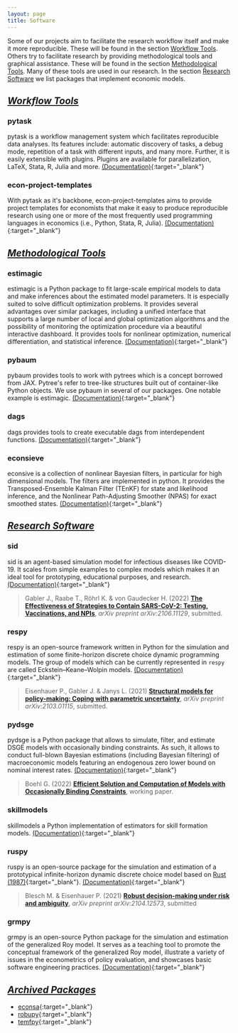```yaml
---
layout: page
title: Software
---
```


Some of our projects aim to facilitate the research workflow itself and make it more
reproducible. These will be found in the section [Workflow Tools](#workflow-tools).
Others try to facilitate research by providing methodological tools and graphical
assistance. These will be found in the section
[Methodological Tools](#methodological-tools). Many of these tools are used in our
research. In the section [Research Software](#research-software) we list packages that
implement economic models.

## <ins>*Workflow Tools*</ins>

### pytask
pytask is a workflow management system which facilitates reproducible data analyses. Its
features include: automatic discovery of tasks, a debug mode, repetition of a task with
different inputs, and many more.  Further, it is easily extensible with plugins. Plugins
are available for parallelization, LaTeX, Stata, R, Julia and more.
[(Documentation)](https://pytask-dev.readthedocs.io/en/stable/){:target="_blank"}

### econ-project-templates
With pytask as it's backbone, econ-project-templates aims to provide project templates
for economists that make it easy to produce reproducible research using one or more of
the most frequently used programming languages in economics (i.e., Python, Stata, R,
Julia).
[(Documentation)](https://econ-project-templates.readthedocs.io){:target="_blank"}

## <ins>*Methodological Tools*</ins>

### estimagic
estimagic is a Python package to fit large-scale empirical models to data and make
inferences about the estimated model parameters. It is especially suited to solve
difficult optimization problems. It provides several advantages over similar packages,
including a unified interface that supports a large number of local and global
optimization algorithms and the possibility of monitoring the optimization procedure via
a beautiful interactive dashboard. It provides tools for nonlinear optimization,
numerical differentiation, and statistical inference.
[(Documentation)](https://estimagic.readthedocs.io){:target="_blank"}

### pybaum
pybaum provides tools to work with pytrees which is a concept borrowed from JAX.
Pytree's refer to tree-like structures built out of container-like Python objects. We
use pybaum in several of our packages. One notable example is estimagic.
[(Documentation)](https://pybaum.readthedocs.io){:target="_blank"}

### dags
dags provides tools to create executable dags from interdependent functions.
[(Documentation)](https://dags.readthedocs.io){:target="_blank"}


### econsieve
econsive is a collection of nonlinear Bayesian filters, in particular for high
dimensional models. The filters are implemented in python. It provides the
Transposed-Ensemble Kalman Filter (TEnKF) for state and likelihood inference, and the
Nonlinear Path-Adjusting Smoother (NPAS) for exact smoothed states.
[(Documentation)](https://econsieve.readthedocs.io){:target="_blank"}


<!-- New section starting here -->


## <ins>*Research Software*</ins>

### sid
sid is an agent-based simulation model for infectious diseases like COVID-19. It scales
from simple examples to complex models which makes it an ideal tool for prototyping,
educational purposes, and research.
[(Documentation)](https://sid-dev.readthedocs.io/en/latest/){:target="_blank"}
> Gabler J., Raabe T., Röhrl K. & von Gaudecker H. (2022) [**The Effectiveness of Strategies to Contain SARS-CoV-2: Testing, Vaccinations, and NPIs**](https://arxiv.org/abs/2106.11129),  *arXiv preprint arXiv:2106.11129*, submitted.

### respy
respy is an open-source framework written in Python for the simulation and
estimation of some finite-horizon discrete choice dynamic programming models. The group
of models which can be currently represented in `respy` are called Eckstein–Keane–Wolpin
models. [(Documentation)](https://respy.readthedocs.io){:target="_blank"}
> Eisenhauer P., Gabler J. & Janys L. (2021) [**Structural models for policy-making: Coping with parametric uncertainty**](https://arxiv.org/abs/2103.01115), *arXiv preprint 	arXiv:2103.01115*, submitted.

### pydsge
pydsge is a Python package that allows to simulate, filter, and estimate DSGE models
with occasionally binding constraints. As such, it allows to conduct full-blown Bayesian
estimations (including Bayesian filtering) of macroeconomic models featuring an
endogenous zero lower bound on nominal interest rates.
[(Documentation)](https://pydsge.readthedocs.io){:target="_blank"}
> Boehl G. (2022) [**Efficient Solution and Computation of Models with Occasionally Binding Constraints**](https://gregorboehl.com/live/obc_boehl.pdf), working paper.


### skillmodels
skillmodels a Python implementation of estimators for skill formation models. 
[(Documentation)](https://skillmodels.readthedocs.io){:target="_blank"}


### ruspy
ruspy is an open-source package for the simulation and estimation of a prototypical
infinite-horizon dynamic discrete choice model based on [Rust
(1987)](https://doi.org/10.2307/1911259){:target="_blank"}.
[(Documentation)](https://ruspy.readthedocs.io){:target="_blank"}
> Blesch M. & Eisenhauer P. (2021) [**Robust decision-making under risk and ambiguity**](https://arxiv.org/abs/2104.12573), *arXiv preprint arXiv:2104.12573*, submitted 


### grmpy
grmpy is an open-source Python package for the simulation and estimation of the
generalized Roy model. It serves as a teaching tool to promote the conceptual framework
of the generalized Roy model, illustrate a variety of issues in the econometrics of
policy evaluation, and showcases basic software engineering practices.
[(Documentation)](https://grmpy.readthedocs.io){:target="_blank"}


<!-- New section starting here -->


## <ins>*Archived Packages*</ins>

- [econsa](https://econsa.readthedocs.io){:target="_blank"}
- [robupy](https://robupy.readthedocs.io){:target="_blank"}
- [temfpy](https://temfpy.readthedocs.io){:target="_blank"}
